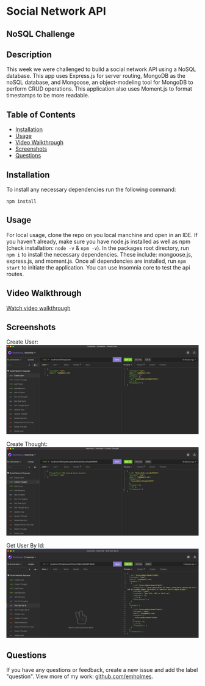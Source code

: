 # Social Network API
## NoSQL Challenge

## Description
This week we were challenged to build a social network API using a NoSQL database. This app uses Express.js for server routing, MongoDB as the noSQL database, and Mongoose, an object-modeling tool for MongoDB to perform CRUD operations. This application also uses Moment.js to format timestamps to be more readable.

## Table of Contents
* [Installation](#installation)
* [Usage](#usage)
* [Video Walkthrough](#video-walkthrough)
* [Screenshots](#screenshots)
* [Questions](#questions)

## Installation
To install any necessary dependencies run the following command: 

    npm install

## Usage 
For local usage, clone the repo on you local manchine and open in an IDE. If you haven't already, make sure you have node.js installed as well as npm (check installation: `node -v` & `npm -v`). In the packages root directory, run `npm i` to install the necessary dependencies. These include: mongoose.js, express.js, and moment.js. Once all dependencies are installed, run `npm start` to initiate the application. You can use Insomnia core to test the api routes. 

## Video Walkthrough
[Watch video walkthrough](https://drive.google.com/file/d/13zJckZeMBdUDQqWc8GP7wUoSqzBbU6t7/view)

## Screenshots

Create User: 
![Login view](./public/assets/create-user.png)

Create Thought:
![Signup view](./public/assets/create-thought.png)

Get User By Id:
![Homepage view](./public/assets/get-user-by-id.png)


## Questions
If you have any questions or feedback, create a new issue and add the label "question". 
View more of my work: [github.com/emholmes](https://github.com/emholmes).
